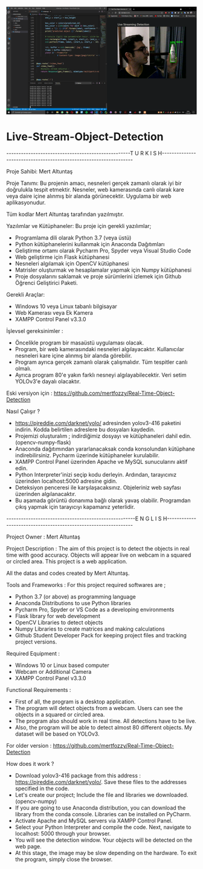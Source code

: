 ![photo](https://github.com/mertfozzy/Live-Stream-Object-Detection/blob/main/photo.png?raw=true)
# Live-Stream-Object-Detection

---------------------------------------------------T U R K I S H------------------------------------------------------------------

Proje Sahibi: Mert Altuntaş

Proje Tanımı: Bu projenin amacı, nesneleri gerçek zamanlı olarak iyi bir doğrulukla tespit etmektir. Nesneler, web kamerasında canlı olarak kare veya daire içine alınmış bir alanda görünecektir. Uygulama bir web aplikasyonudur.

Tüm kodlar Mert Altuntaş tarafından yazılmıştır.

Yazılımlar ve Kütüphaneler:
Bu proje için gerekli yazılımlar;
- Programlama dili olarak Python 3.7 (veya üstü)
- Python kütüphanelerini kullanmak için Anaconda Dağıtımları
- Geliştirme ortamı olarak Pycharm Pro, Spyder veya Visual Studio Code
- Web geliştirme için Flask kütüphanesi
- Nesneleri algılamak için OpenCV kütüphanesi
- Matrisler oluşturmak ve hesaplamalar yapmak için Numpy kütüphanesi
- Proje dosyalarını saklamak ve proje sürümlerini izlemek için Github Öğrenci Geliştirici Paketi.


Gerekli Araçlar:
- Windows 10 veya Linux tabanlı bilgisayar
- Web Kamerası veya Ek Kamera
- XAMPP Control Panel v3.3.0


İşlevsel gereksinimler :
- Öncelikle program bir masaüstü uygulaması olacak.
- Program, bir web kamerasındaki nesneleri algılayacaktır. Kullanıcılar nesneleri kare içine alınmış bir alanda görebilir.
- Program ayrıca gerçek zamanlı olarak çalışmalıdır. Tüm tespitler canlı olmalı.
- Ayrıca program 80'e yakın farklı nesneyi algılayabilecektir. Veri setim YOLOv3'e dayalı olacaktır.


Eski versiyon için : https://github.com/mertfozzy/Real-Time-Object-Detection


Nasıl Çalışır ?
- https://pjreddie.com/darknet/yolo/ adresinden yolov3-416 paketini indirin. Kodda belirtilen adreslere bu dosyaları kaydedin.
- Projemizi oluşturalım ; indirdiğimiz dosyayı ve kütüphaneleri dahil edin. (opencv-numpy-flask)
- Anaconda dağıtımından yararlanacaksak conda konsolundan kütüphane indirebilirsiniz. Pycharm üzerinde kütüphaneler kurulabilir.
- XAMPP Control Panel üzerinden Apache ve MySQL sunucularını aktif edin.
- Python Interpreter'inizi seçip kodu derleyin. Ardından, tarayıcınız üzerinden localhost:5000 adresine gidin.
- Deteksiyon penceresi ile karşılaşacaksınız. Objeleriniz web sayfası üzerinden algılanacaktır.
- Bu aşamada görüntü donanıma bağlı olarak yavaş olabilir. Programdan çıkış yapmak için tarayıcıyı kapamanız yeterlidir.


-----------------------------------------------------E N G L I S H----------------------------------------------------------------

Project Owner : Mert Altuntaş

Project Description : The aim of this project is to detect the objects in real time with good accuracy. Objects will appear live on webcam in a squared or circled area. This project is a web application.

All the datas and codes created by Mert Altuntaş.

Tools and Frameworks :
For this project required softwares are ;
-	Python 3.7 (or above) as programming language
-	Anaconda Distributions to use Python libraries
-	Pycharm Pro, Spyder or VS Code as a developing environments
-	Flask library for web development
-	OpenCV Libraries to detect objects
-	Numpy Libraries to create matrices and making calculations
-	Github Student Developer Pack for keeping project files and tracking project versions.


Required Equipment :
-	Windows 10 or Linux based computer
-	Webcam or Additional Camera
-	XAMPP Control Panel v3.3.0


Functional Requirements :
- First of all, the program is a desktop application. 
- The program will detect objects from a webcam. Users can see the objects in a squared or circled area.
- The program also should work in real time. All detections have to be live.
- Also, the program will be able to detect almost 80 different objects. My dataset will be based on YOLOv3.


For older version : https://github.com/mertfozzy/Real-Time-Object-Detection

How does it work ?
- Download yolov3-416 package from this address : https://pjreddie.com/darknet/yolo/. Save these files to the addresses specified in the code.
- Let's create our project; Include the file and libraries we downloaded. (opencv-numpy)
- If you are going to use Anaconda distribution, you can download the library from the conda console. Libraries can be installed on PyCharm.
- Activate Apache and MySQL servers via XAMPP Control Panel.
- Select your Python Interpreter and compile the code. Next, navigate to localhost: 5000 through your browser.
- You will see the detection window. Your objects will be detected on the web page.
- At this stage, the image may be slow depending on the hardware. To exit the program, simply close the browser.
